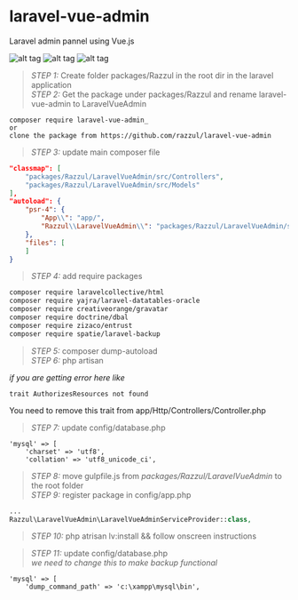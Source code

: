 # laravel-vue-admin
Laravel admin pannel using Vue.js


![alt tag](https://raw.githubusercontent.com/razzul/laravel-vue-admin/master/screenshots/dashboard.png)
![alt tag](https://raw.githubusercontent.com/razzul/laravel-vue-admin/master/screenshots/modules.png)
![alt tag](https://raw.githubusercontent.com/razzul/laravel-vue-admin/master/screenshots/config.png)

> *STEP 1:* Create folder packages/Razzul in the root dir in the laravel application <br>
> *STEP 2:* Get the package under packages/Razzul and rename laravel-vue-admin to LaravelVueAdmin <br>

```
composer require laravel-vue-admin_
or
clone the package from https://github.com/razzul/laravel-vue-admin
```

> *STEP 3:* update main composer file <br>

```json
"classmap": [
    "packages/Razzul/LaravelVueAdmin/src/Controllers",
    "packages/Razzul/LaravelVueAdmin/src/Models"
],
"autoload": {
    "psr-4": {
        "App\\": "app/",
        "Razzul\\LaravelVueAdmin\\": "packages/Razzul/LaravelVueAdmin/src/"
    },
    "files": [
    ]
}
```

> *STEP 4:* add require packages <br>

```bash
composer require laravelcollective/html
composer require yajra/laravel-datatables-oracle
composer require creativeorange/gravatar
composer require doctrine/dbal
composer require zizaco/entrust
composer require spatie/laravel-backup
```

> *STEP 5:* composer dump-autoload <br>
> *STEP 6:* php artisan <br>

_if you are getting error here like_

```
trait AuthorizesResources not found
```
You need to remove this trait from app/Http/Controllers/Controller.php<br>

> *STEP 7:* update config/database.php <br>

```
'mysql' => [
    'charset' => 'utf8',
    'collation' => 'utf8_unicode_ci',
```
> *STEP 8:* move gulpfile.js from _packages/Razzul/LaravelVueAdmin_ to the root folder <br>
> *STEP 9:* register package in config/app.php<br>

```php
...
Razzul\LaravelVueAdmin\LaravelVueAdminServiceProvider::class,
```
> *STEP 10:* php atrisan lv:install && follow onscreen instructions<br>

> *STEP 11:* update config/database.php <br>
_we need to change this to make backup functional_
```
'mysql' => [
    'dump_command_path' => 'c:\xampp\mysql\bin',
```